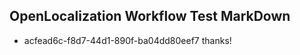 ## OpenLocalization Workflow Test MarkDown
* acfead6c-f8d7-44d1-890f-ba04dd80eef7 thanks!

<!--HONumber=Aug16_HO4-->


